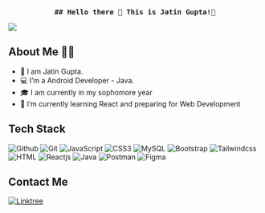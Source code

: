   <pre align="center"  > <b>## Hello there 👋 This is Jatin Gupta!</b>🙋 </pre> 
  
  
  [![](https://visitcount.itsvg.in/api?id=jatin1322&label=Profile%20Views&color=6&icon=2&pretty=true)](https://visitcount.itsvg.in)
  
  ## About Me 👨‍💻
  
- 👀 I am Jatin Gupta.
- 💻 I’m a Android Developer - Java. 
- 🎓 I am currently in my sophomore year
- 🌱 I’m currently learning React and preparing for Web Development

## Tech Stack 
![Github](https://img.shields.io/badge/GitHub-black?style=for-the-badge&logo=github&logoColor=white)
![Git](https://img.shields.io/badge/Git-white?style=for-the-badge&logo=Git&logoColor=E44C30)
![JavaScript](https://img.shields.io/badge/JavaScript-black?style=for-the-badge&logo=javascript&logoColor=yellow)
![CSS3](https://img.shields.io/badge/css3-%231572B6.svg?style=for-the-badge&logo=css3&logoColor=white)
![MySQL](https://img.shields.io/badge/MySQL-black?style=for-the-badge&logo=mysql&logoColor=white)
![Bootstrap](https://img.shields.io/badge/Bootstrap-white?style=for-the-badge&logo=bootstrap&logoColor=7611ED)
![Tailwindcss](https://img.shields.io/badge/Tailwindcss-black?style=for-the-badge&logo=tailwindcss&logoColorF2F2F2)
![HTML](https://img.shields.io/badge/HTML5-white?style=for-the-badge&logo=html5&logoColor=red)
![Reactjs](https://img.shields.io/badge/Reactjs-black?style=for-the-badge&logo=react&logoColor00CDF2)
![Java](https://img.shields.io/badge/Java-red?style=for-the-badge&logo=Java&logoColor=0B83BC)
![Postman](https://img.shields.io/badge/Postman-FF6C37?style=for-the-badge&logo=postman&logoColor=white)
![Figma](https://img.shields.io/badge/figma-%23FF9A00.svg?style=for-the-badge&logo=figma&logoColor=white)

## Contact Me
[![Linktree](https://img.shields.io/badge/Linktree-white?style=for-the-badge&logo=linktree&logoColor40DA5B)](https://linktr.ee/jatin_1322)

